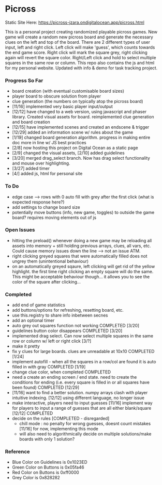 # Picross

Static Site Here: https://picross-jzara.ondigitalocean.app/picross.html

This is a personal project creating randomized playable picross games. New game will create a random new picross board and generate the necessary clues on the left and top of the board. There are 2 different types of user input, left and right click. Left click will make 'guess', which counts towards the end game score. Right click will mark the square grey, right clicking again will revert the square color. Right/Left click and hold to select multiple squares in the same row or column.
This repo also contains the js and html for my personal website. 
Updated with info & demo for task tracking project.

### Progress So Far
- board creation (with eventual customisable board sizes)
- player board to obscure solution from player
- clue generation (the numbers on typically atop the picross board) 
- [11/16] implemented very basic player input/output
- [12/12] have changed to a web version, using javascript and phaser library. Created visual assets for board. reimplemented clue generation and board creation
- [12/15] have implemented scenes and created an endscene & trigger
- [12/29] added an information scene w/ rules about the game
- [1/19] changed board generation algorithm. progress in making entire doc more in line w/ JS best practices
- [2/8] now hosting this project on Digital Ocean as a static page
- [2/9] changed the visual assets, [2/10] added guidelines
- [3/20] merged drag_select branch. Now has drag select functionality and mouse over highlighting.
- [3/27] added timer
- [4/] added js, html for personal site
 
### To Do
- edge case --> rows with 0 auto fill with grey after the first click (what is expected response here?)
- add settings to change board size
- potentially move buttons (info, new game, toggles) to outside the game board? requires moving elements out of js

### Open Issues
- hitting the preload() whenever doing a new game may be reloading all assets into memory + still holding previous arrays, clues, all vars, etc. Could cause memory issues down the line --> not an issue ATM.
- right clicking greyed squares that were automatically filled does not ungrey them (unintentional behaviour)
- on an automatically greyed sqaure, left clicking will get rid of the yellow highlight. the first time right clicking an empty square will do the same. This might be acceptable behaviour though... it allows you to see the color of the square after clicking...


### Completed
- add end of game statistics
- add buttons/options for refreshing, resetting board, etc.
- use this.registry to share info inbetween secnes 
- add an optional timer
- auto grey out squares function not working COMPLETED [3/20]
- guidelines button color disappears COMPLETED [3/20]
- implemented drag select. Can now select multiple squares in the same row or column w/ left or right click [3/?]
- make it pretty
- fix y clues for large boards. clues are unreadable at 10x10 COMPLETED [1/24]
- implement autofill - when all the squares in a row/col are found it is auto filled in with gray COMPLETED [1/19]
- change clue color, when completed COMPLETED
- need a create an ending screen / end state. need to create the conditions for ending (i.e. every square is filled in or all squares have been found) COMPLETED [12/29]
- [11/16] want to find a better solution. numpy arrays clash with player intuitive indexing. [12/12] using different language, no longer issue
- make interactive, players need to input guesses [11/16] implement way for players to input a range of guesses that are all either blank/square [12/12] COMPLETED
- decide on the rules [COMPLETED - disregarded]
    - chill mode : no penalty for wrong guesses, doesnt count mistakes [11/16] for now, implementing this mode
    - will also need to algorithmically decide on multiple solutions/make boards with only 1 solution?


### Reference
- Blue Color on Guidelines is 0x1023ED
- Green Color on Buttons is 0x05fa46
- Red Color on Buttons is 0xff0000
- Grey Color is 0x828282


